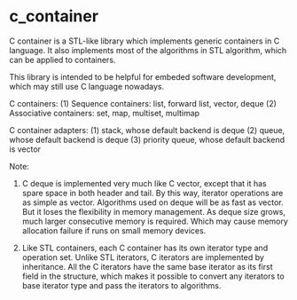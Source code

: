 # c_container
C container is a STL-like library which implements generic containers in C language.
It also implements most of the algorithms in STL algorithm, which can be applied to 
containers.

This library is intended to be helpful for embeded software development, which may
still use C language nowadays.

C containers:
(1) Sequence containers: list, forward list, vector, deque
(2) Associative containers: set, map, multiset, multimap

C container adapters:
(1) stack, whose default backend is deque
(2) queue, whose default backend is deque
(3) priority queue, whose default backend is vector

Note:
1. C deque is implemented very much like C vector, except that it has spare space in 
both header and tail. By this way, iterator operations are as simple as vector.
Algorithms used on deque will be as fast as vector. But it loses the flexibility in
memory management. As deque size grows, much larger consecutive memory is required.
Which may cause memory allocation failure if runs on small memory devices.

2. Like STL containers, each C container has its own iterator type and operation set.
Unlike STL iterators, C iterators are implemented by inheritance.
All the C iterators have the same base iterator as its first field in the structure,
which makes it possible to convert any iterators to base iterator type and pass the
iterators to algorithms.

